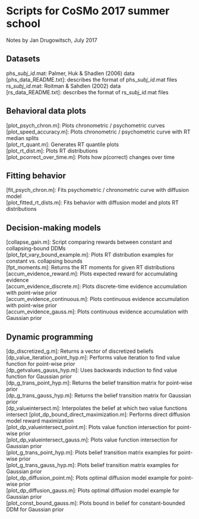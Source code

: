 # Scripts for CoSMo 2017 summer school

Notes by Jan Drugowitsch, July 2017

## Datasets
phs_*subj_id*.mat: Palmer, Huk & Shadlen (2006) data  
[phs_data_README.txt]: describes the format of phs_*subj_id*.mat files  
rs_*subj_id*.mat: Roitman & Sahdlen (2002) data  
[rs_data_README.txt]: describes the format of rs_*subj_id*.mat files

## Behavioral data plots
[plot_psych_chron.m]: Plots chronometric / psychometric curves  
[plot_speed_accuracy.m]: Plots chronometric / psychometric curve with RT median splits  
[plot_rt_quant.m]: Generates RT quantile plots  
[plot_rt_dist.m]: Plots RT distributions  
[plot_pcorrect_over_time.m]: Plots how p(correct) changes over time  

## Fitting behavior
[fit_psych_chron.m]: Fits psychometric / chronometric curve with diffusion model  
[plot_fitted_rt_dists.m]: Fits behavior with diffusion model and plots RT distributions  

## Decision-making models
[collapse_gain.m]: Script comparing rewards between constant and collapsing-bound DDMs  
[plot_fpt_vary_bound_example.m]: Plots RT distribution examples for constant vs. collapsing bounds  
[fpt_moments.m]: Returns the RT moments for given RT distributions  
[accum_evidence_reward.m]: Plots expected reward for accumulating evidence  
[accum_evidence_discrete.m]: Plots discrete-time evidence accumulation with point-wise prior  
[accum_evidence_continuous.m]: Plots continuous evidence accumulation with point-wise prior  
[accum_evidence_gauss.m]: Plots continuous evidence accumulation with Gaussian prior  

## Dynamic programming
[dp_discretized_g.m]: Returns a vector of discretized beliefs  
[dp_value_iteration_point_hyp.m]: Performs value iteration to find value function for point-wise prior  
[dp_getvalues_gauss_hyp.m]: Uses backwards induction to find value function for Gaussian prior  
[dp_g_trans_point_hyp.m]: Returns the belief transition matrix for point-wise prior  
[dp_g_trans_gauss_hyp.m]: Returns the belief transition matrix for Gaussian prior  
[dp_valueintersect.m]:  Interpolates the belief at which two value functions intersect
[plot_dp_bound_direct_maximization.m]: Performs direct diffusion model reward maximization  
[plot_dp_valueintersect_point.m]: Plots value function intersection for point-wise prior  
[plot_dp_valueintersect_gauss.m]: Plots value function intersection for Gaussian prior  
[plot_g_trans_point_hyp.m]: Plots belief transition matrix examples for point-wise prior  
[plot_g_trans_gauss_hyp.m]: Plots belief transition matrix examples for Gaussian prior  
[plot_dp_diffusion_point.m]: Plots optimal diffusion model example for point-wise prior  
[plot_dp_diffusion_gauss.m]: Plots optimal diffusion model example for Gaussian prior  
[plot_const_bound_gauss.m]: Plots bound in belief for constant-bounded DDM for Gaussian prior  
